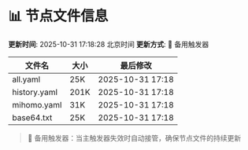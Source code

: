 # 📊 节点文件信息

**更新时间**: 2025-10-31 17:18:28 北京时间
**更新方式**: 🔄 备用触发器

| 文件名 | 大小 | 最后修改 |
|--------|------|----------|
| all.yaml | 25K | 2025-10-31 17:18 |
| history.yaml | 201K | 2025-10-31 17:18 |
| mihomo.yaml | 31K | 2025-10-31 17:18 |
| base64.txt | 25K | 2025-10-31 17:18 |

> 🔄 备用触发器：当主触发器失效时自动接管，确保节点文件的持续更新
